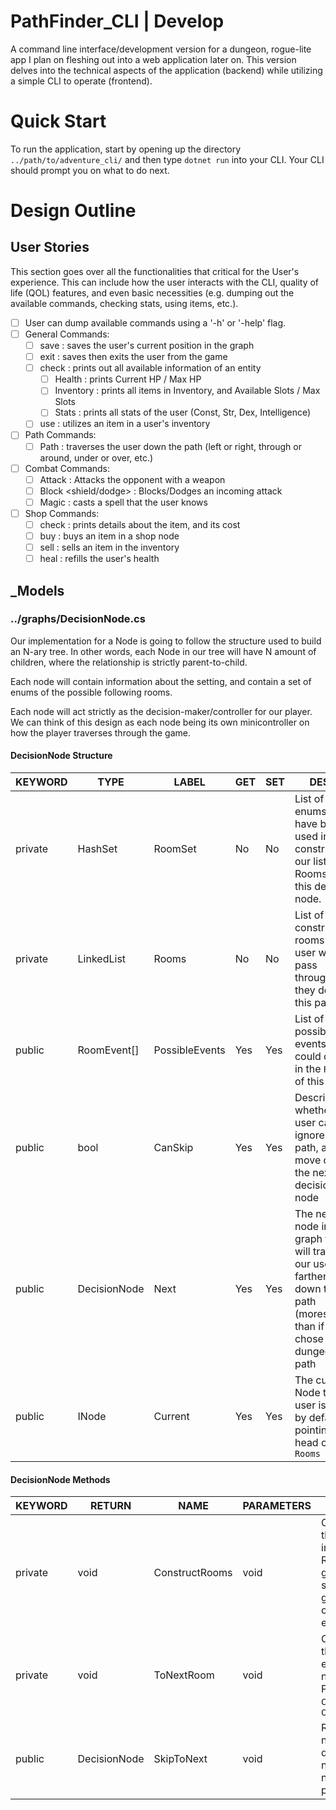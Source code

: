 # PathFinder_CLI | Develop
A command line interface/development version for a dungeon, rogue-lite app I plan on fleshing out into a web application later on. This version delves into the technical aspects of the application (backend) while utilizing a simple CLI to operate (frontend).

# Quick Start

To run the application, start by opening up the directory ```../path/to/adventure_cli/``` and then type ```dotnet run``` into your CLI. Your CLI should prompt you on what to do next.

# Design Outline

## User Stories
This section goes over all the functionalities that critical for the User's experience. This can include how the user interacts with the CLI, quality of life (QOL) features,
and even basic necessities (e.g. dumping out the available commands, checking stats, using items, etc.).

- [ ] User can dump available commands using a '-h' or '-help' flag.
- [ ] General Commands:
  - [ ] save : saves the user's current position in the graph
  - [ ] exit : saves then exits the user from the game
  - [ ] check <entity> : prints out all available information of an entity
    - [ ] Health : prints Current HP / Max HP
    - [ ] Inventory : prints all items in Inventory, and Available Slots / Max Slots
    - [ ] Stats : prints all stats of the user (Const, Str, Dex, Intelligence)
  - [ ] use <item> : utilizes an item in a user's inventory
- [ ] Path Commands:
  - [ ] Path <direction> : traverses the user down the path (left or right, through or around, under or over, etc.)
- [ ] Combat Commands:
  - [ ] Attack <weapon> : Attacks the opponent with a weapon
  - [ ] Block <shield/dodge> : Blocks/Dodges an incoming attack
  - [ ] Magic <spell> : casts a spell that the user knows
- [ ] Shop Commands:
  - [ ] check <entity> : prints details about the item, and its cost
  - [ ] buy <item> : buys an item in a shop node
  - [ ] sell <item> : sells an item in the inventory
  - [ ] heal : refills the user's health

## _Models

### ../graphs/DecisionNode.cs
Our implementation for a Node is going to follow the structure used to build an
N-ary tree. In other words, each Node in our tree will have N amount of children,
where the relationship is strictly parent-to-child.

Each node will contain information about the setting, and contain a set of enums
of the possible following rooms.

Each node will act strictly as the decision-maker/controller for our player. We can
think of this design as each node being its own minicontroller on how the player traverses
through the game.

#### DecisionNode Structure
KEYWORD | TYPE | LABEL | GET | SET | DESC.
--------|------|-------|-----|-----|------
private | HashSet<RoomEvent> | RoomSet | No | No | List of enums that have been used in constructing our list of Rooms for this decision node.
private | LinkedList<INode> | Rooms | No | No | List of constructed rooms that a user will pass through if they decide this path
public | RoomEvent[] | PossibleEvents | Yes | Yes | List of all possible events that could occur in the ```Rooms``` of this path
public | bool | CanSkip | Yes | Yes | Describes whether the user can ignore this path, and move on to the next decision node
public | DecisionNode | Next | Yes | Yes | The next node in our graph that will traverse our user farther down the path (moreso than if they chose the dungeons path
public | INode | Current | Yes | Yes | The current Node the user is in -- by default is pointing at head of ```Rooms```

#### DecisionNode Methods
KEYWORD | RETURN | NAME | PARAMETERS | DESC.
--------|--------|------|------------|------
private | void | ConstructRooms | void | Called when the node is initialized; Randomly generates a set of rooms given a list of ```RoomEvent``` enums.
private | void | ToNextRoom | void | Called when the user enters the next room; Points ```Current``` to ```Current.Next```
public | DecisionNode | SkipToNext | void | Returns the next decision node this node is pointing at

